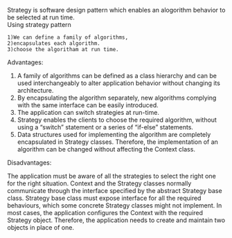 Strategy is software design pattern which enables an 
 alogorithm behavior to be selected at run time.  
 Using strategy pattern

    1)We can define a family of algorithms,
    2)encapsulates each algorithm.
    3)choose the algoritham at run time.


Advantages:

1. A family of algorithms can be defined as a class hierarchy and can be used interchangeably to alter application behavior without changing its architecture.
2. By encapsulating the algorithm separately, new algorithms complying with the same interface can be easily introduced.
3. The application can switch strategies at run-time.
4. Strategy enables the clients to choose the required algorithm, without using a “switch” statement or a series of “if-else” statements.
5. Data structures used for implementing the algorithm are completely encapsulated in Strategy classes. Therefore, the implementation of an algorithm can be changed without affecting the Context class.

Disadvantages:

The application must be aware of all the strategies to select the right one for the right situation.
Context and the Strategy classes normally communicate through the interface specified by the abstract Strategy base class. Strategy base class must expose interface for all the required behaviours, which some concrete Strategy classes might not implement.
In most cases, the application configures the Context with the required Strategy object. Therefore, the application needs to create and maintain two objects in place of one.

